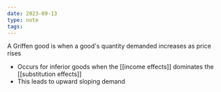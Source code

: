 ```yaml
---
date: 2023-09-13
type: note
tags: 
---
```


A Griffen good is when a good's quantity demanded increases as price rises
- Occurs for inferior goods when the [[income effects]] dominates the [[substitution effects]]
- This leads to upward sloping demand